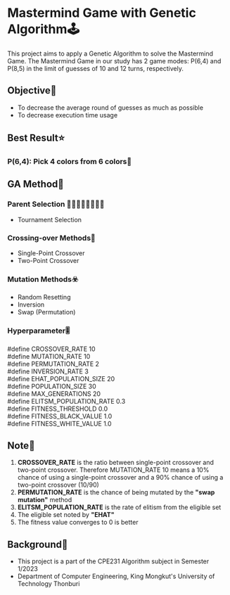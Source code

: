 # Mastermind Game with Genetic Algorithm🕹️
This project aims to apply a Genetic Algorithm to solve the Mastermind Game. The Mastermind Game in our study has 2 game modes: P(6,4) and P(8,5) in the limit of guesses of 10 and 12 turns, respectively.

## Objective🎯
- To decrease the average round of guesses as much as possible
- To decrease execution time usage

## Best Result⭐
### P(6,4): Pick 4 colors from 6 colors📍

## GA Method🌿
### Parent Selection 👨🏻‍👩🏻‍👧🏻‍👦🏻
- Tournament Selection
### Crossing-over Methods🧬
- Single-Point Crossover
- Two-Point Crossover
### Mutation Methods☣️
- Random Resetting
- Inversion
- Swap (Permutation)

### Hyperparameter🎚️
#define CROSSOVER_RATE 10  
#define MUTATION_RATE 10  
#define PERMUTATION_RATE 2  
#define INVERSION_RATE 3  
#define EHAT_POPULATION_SIZE 20  
#define POPULATION_SIZE 30  
#define MAX_GENERATIONS 20  
#define ELITSM_POPULATION_RATE 0.3  
#define FITNESS_THRESHOLD 0.0  
#define FITNESS_BLACK_VALUE 1.0  
#define FITNESS_WHITE_VALUE 1.0  

## Note📝
1. **CROSSOVER_RATE** is the ratio between single-point crossover and two-point crossover. Therefore MUTATION_RATE 10 means a 10% chance of using a single-point crossover and a 90% chance of using a two-point crossover (10/90)
2. **PERMUTATION_RATE** is the chance of being mutated by the **"swap mutation"** method
3. **ELITSM_POPULATION_RATE** is the rate of elitism from the eligible set
4. The eligible set noted by **"EHAT"**
5. The fitness value converges to 0 is better

## Background🏫
- This project is a part of the CPE231 Algorithm subject in Semester 1/2023
- Department of Computer Engineering, King Mongkut's University of Technology Thonburi
